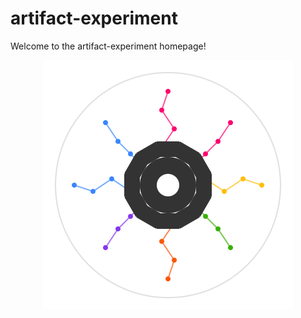 # artifact-experiment

Welcome to the artifact-experiment homepage!

<p align="center">
  <img src="../../assets/artifact_ml_logo.svg" width="400" alt="Artifact-ML Logo">
</p>